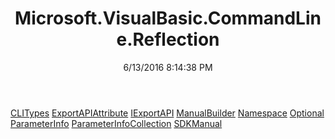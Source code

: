 ﻿---
title: Microsoft.VisualBasic.CommandLine.Reflection
date: 6/13/2016 8:14:38 PM
---

[CLITypes](T-Microsoft.VisualBasic.CommandLine.Reflection.CLITypes.html)
[ExportAPIAttribute](T-Microsoft.VisualBasic.CommandLine.Reflection.ExportAPIAttribute.html)
[IExportAPI](T-Microsoft.VisualBasic.CommandLine.Reflection.IExportAPI.html)
[ManualBuilder](T-Microsoft.VisualBasic.CommandLine.Reflection.ManualBuilder.html)
[Namespace](T-Microsoft.VisualBasic.CommandLine.Reflection.Namespace.html)
[Optional](T-Microsoft.VisualBasic.CommandLine.Reflection.Optional.html)
[ParameterInfo](T-Microsoft.VisualBasic.CommandLine.Reflection.ParameterInfo.html)
[ParameterInfoCollection](T-Microsoft.VisualBasic.CommandLine.Reflection.ParameterInfoCollection.html)
[SDKManual](T-Microsoft.VisualBasic.CommandLine.Reflection.SDKManual.html)
